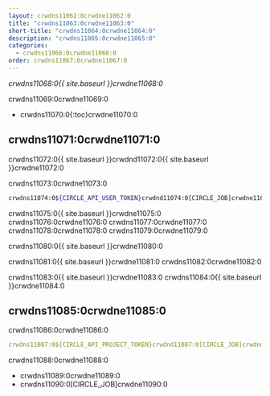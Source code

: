 ```yaml
---
layout: crwdns11062:0crwdne11062:0
title: "crwdns11063:0crwdne11063:0"
short-title: "crwdns11064:0crwdne11064:0"
description: "crwdns11065:0crwdne11065:0"
categories:
  - crwdns11066:0crwdne11066:0
order: crwdns11067:0crwdne11067:0
---
```

*crwdns11068:0{{ site.baseurl }}crwdne11068:0*

crwdns11069:0crwdne11069:0

- crwdns11070:0{:toc}crwdne11070:0

## crwdns11071:0crwdne11071:0

crwdns11072:0{{ site.baseurl }}crwdnd11072:0{{ site.baseurl }}crwdne11072:0

crwdns11073:0crwdne11073:0

```bash
crwdns11074:0${CIRCLE_API_USER_TOKEN}crwdnd11074:0[CIRCLE_JOB]crwdne11074:0
```

crwdns11075:0{{ site.baseurl }}crwdne11075:0 crwdns11076:0crwdne11076:0 crwdns11077:0crwdne11077:0 crwdns11078:0crwdne11078:0 crwdns11079:0crwdne11079:0

crwdns11080:0{{ site.baseurl }}crwdne11080:0

crwdns11081:0{{ site.baseurl }}crwdne11081:0 crwdns11082:0crwdne11082:0

crwdns11083:0{{ site.baseurl }}crwdne11083:0 crwdns11084:0{{ site.baseurl }}crwdne11084:0

## crwdns11085:0crwdne11085:0

crwdns11086:0crwdne11086:0

```yaml
crwdns11087:0${CIRCLE_API_PROJECT_TOKEN}crwdnd11087:0[CIRCLE_JOB]crwdnd11087:0$CIRCLE_SHA1crwdnd11087:0$CIRCLE_PROJECT_USERNAMEcrwdnd11087:0$CIRCLE_PROJECT_REPONAMEcrwdnd11087:0$CIRCLE_BRANCHcrwdne11087:0
```

crwdns11088:0crwdne11088:0

- crwdns11089:0crwdne11089:0
- crwdns11090:0[CIRCLE_JOB]crwdne11090:0